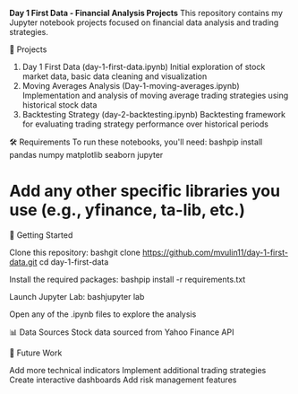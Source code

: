 **Day 1 First Data - Financial Analysis Projects**
This repository contains my Jupyter notebook projects focused on financial data analysis and trading strategies.

📁 Projects
1. Day 1 First Data (day-1-first-data.ipynb)
Initial exploration of stock market data, basic data cleaning and visualization
2. Moving Averages Analysis (Day-1-moving-averages.ipynb)
Implementation and analysis of moving average trading strategies using historical stock data
3. Backtesting Strategy (day-2-backtesting.ipynb)
Backtesting framework for evaluating trading strategy performance over historical periods

🛠️ Requirements
To run these notebooks, you'll need:
bashpip install pandas numpy matplotlib seaborn jupyter
# Add any other specific libraries you use (e.g., yfinance, ta-lib, etc.)
🚀 Getting Started

Clone this repository:
bashgit clone https://github.com/mvulin11/day-1-first-data.git
cd day-1-first-data

Install the required packages:
bashpip install -r requirements.txt

Launch Jupyter Lab:
bashjupyter lab

Open any of the .ipynb files to explore the analysis

📊 Data Sources
Stock data sourced from Yahoo Finance API

🔄 Future Work

 Add more technical indicators
 Implement additional trading strategies
 Create interactive dashboards
 Add risk management features
